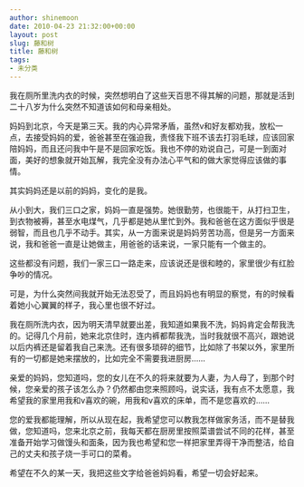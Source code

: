 ```yaml
---
author: shinemoon
date: 2010-04-23 21:32:00+00:00
layout: post
slug: 藤和树
title: 藤和树
tags:
- 未分类
---
```


我在厕所里洗内衣的时候，突然想明白了这些天百思不得其解的问题，那就是活到二十八岁为什么突然不知道该如何和母亲相处。

妈妈到北京，今天是第三天。我的内心异常矛盾，虽然v和好友都劝我，放松一点，去接受妈妈的爱，爸爸甚至在强迫我，责怪我下班不该去打羽毛球，应该回家陪妈妈，而且还问我中午是不是回家吃饭。我也不停的劝说自己，可是一到面对面，美好的想象就开始瓦解，我完全没有办法心平气和的做大家觉得应该做的事情。

其实妈妈还是以前的妈妈，变化的是我。

从小到大，我们三口之家，妈妈一直是强势。她很勤劳，也很能干，从打扫卫生，到衣物被褥，甚至水电煤气，几乎都是她从里忙到外。我和爸爸在这方面似乎很是弱智，而且也几乎不动手。其实，从一方面来说是妈妈劳苦功高，但是另一方面来说，我和爸爸一直是让她做主，用爸爸的话来说，一家只能有一个做主的。

这些都没有问题，我们一家三口一路走来，应该说还是很和睦的，家里很少有红脸争吵的情况。

可是，为什么突然间我就开始无法忍受了，而且妈妈也有明显的察觉，有的时候看着她小心翼翼的样子，我心里也很不好过。

我在厕所洗内衣，因为明天清早就要出差，我知道如果我不洗，妈妈肯定会帮我洗的。记得几个月前，她来北京住时，连内裤都帮我洗，当时我就很不高兴，跟她说以后内裤还是留着我自己来洗。还有很多琐碎的细节，比如除了书架以外，家里所有的一切都是她来摆放的，比如完全不需要我进厨房……

亲爱的妈妈，您知道吗，您的女儿在不久的将来就要为人妻，为人母了，到那个时候，您亲爱的孩子该怎么办？仍然都由您来照顾吗，说实话，我有点不太愿意，我希望我的家里用我和v喜欢的碗，用我和v喜欢的床单，而不是您喜欢的……

您的爱我都能理解，所以从现在起，我希望您可以教我怎样做家务活，而不是替我做，您知道吗，您来北京之前，我每天都在厨房里按照菜谱尝试不同的花样，甚至准备开始学习做馒头和面条，因为我也希望和您一样把家里弄得干净而整洁，给自己的丈夫和孩子烧一手可口的菜肴。

希望在不久的某一天，我把这些文字给爸爸妈妈看，希望一切会好起来。
